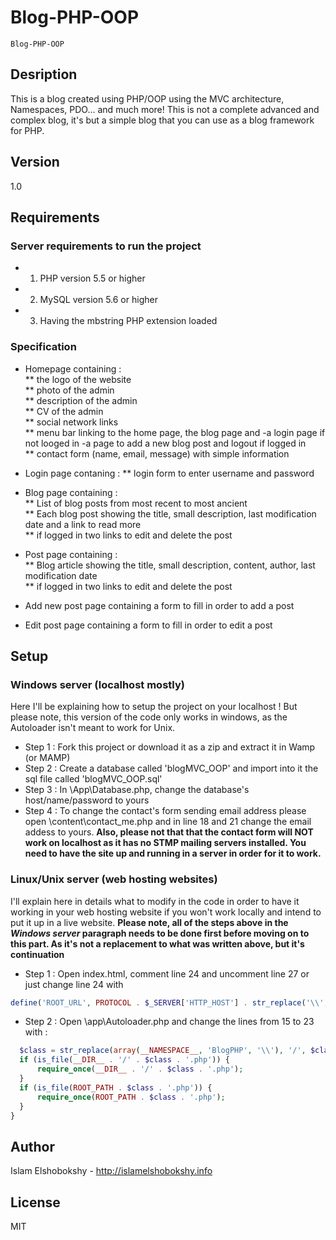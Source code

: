 # Blog-PHP-OOP
```
Blog-PHP-OOP
```

## Desription 
This is a blog created using PHP/OOP using the MVC architecture, Namespaces, PDO... and much more!
This is not a complete advanced and complex blog, it's but a simple blog that you can use as a blog framework for PHP.

## Version
1.0

## Requirements
### Server requirements to run the project
* 1) PHP version 5.5 or higher
* 2) MySQL version 5.6 or higher
* 3) Having the mbstring PHP extension loaded

### Specification
* Homepage containing :  
** the logo of the website  
** photo of the admin  
** description of the admin  
** CV of the admin  
** social network links  
** menu bar linking to the home page, the blog page and -a login page if not looged in -a page to add a new blog post and logout if logged in  
** contact form (name, email, message) with simple information  

* Login page contaning :
** login form to enter username and password

* Blog page containing :  
** List of blog posts from most recent to most ancient  
** Each blog post showing the title, small description, last modification date and a link to read more  
** if logged in two links to edit and delete the post  

* Post page containing :  
** Blog article showing the title, small description, content, author, last modification date  
** if logged in two links to edit and delete the post  

* Add new post page containing a form to fill in order to add a post  
* Edit post page containing a form to fill in order to edit a post  

## Setup
### Windows server (localhost mostly)
Here I'll be explaining how to setup the project on your localhost ! But please note, this version of the code only works in windows, as the Autoloader isn't meant to work for Unix.  
* Step 1 : Fork this project or download it as a zip and extract it in Wamp (or MAMP)
* Step 2 : Create a database called 'blogMVC_OOP' and import into it the sql file called 'blogMVC_OOP.sql'
* Step 3 : In \App\Database.php, change the database's host/name/password to yours
* Step 4 : To change the contact's form sending email address please open \content\contact_me.php and in line 18 and 21 change the email addess to yours. **Also, please not that that the contact form will NOT work on localhost as it has no STMP mailing servers installed. You need to have the site up and running in a server in order for it to work.**

### Linux/Unix server (web hosting websites)
I'll explain here in details what to modify in the code in order to have it working in your web hosting website if you won't work locally and intend to put it up in a live website. **Please note, all of the steps above in the *Windows server* paragraph needs to be done first before moving on to this part. As it's not a replacement to what was written above, but it's continuation**
* Step 1 : Open index.html, comment line 24 and uncomment line 27 or just change line 24 with 
```php
define('ROOT_URL', PROTOCOL . $_SERVER['HTTP_HOST'] . str_replace('\\', '', dirname(htmlspecialchars($_SERVER['PHP_SELF'], ENT_QUOTES)))); 
```
* Step 2 : Open \app\Autoloader.php and change the lines from 15 to 23 with :
```php
  $class = str_replace(array(__NAMESPACE__, 'BlogPHP', '\\'), '/', $class);
  if (is_file(__DIR__ . '/' . $class . '.php')) {	
      require_once(__DIR__ . '/' . $class . '.php');
  }
  if (is_file(ROOT_PATH . $class . '.php')) {
      require_once(ROOT_PATH . $class . '.php');
  }
}

```
## Author
Islam Elshobokshy - http://islamelshobokshy.info

## License
MIT
